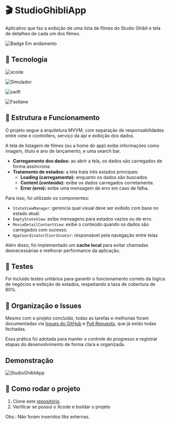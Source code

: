 # 🎬 StudioGhibliApp

Aplicativo que faz a exibição de uma lista de filmes do Studio Ghibli e tela de detalhes de cada um dos filmes. 

![Badge Em andamento](https://img.shields.io/static/v1?label=STATUS&message=EMANDAMENTO&color=orange&style=for-the-badge)




## 📱 Tecnologia

![xcode](https://img.shields.io/badge/Xcode-14.2-blue?style=for-the-badge&logo=xcode&logoColor=white)

![Simulador](https://img.shields.io/badge/Simulator-iPhone%2014%20%7C%20iOS%2016.2-lightgrey?style=for-the-badge&logo=apple&logoColor=black)
  
![swift](https://img.shields.io/badge/Swift-FA7343?style=for-the-badge&logo=swift&logoColor=white)

![Fastlane](https://img.shields.io/badge/Fastlane-rocket-purple)




## 🧩 Estrutura e Funcionamento

O projeto segue a arquitetura MVVM, com separação de responsabilidades entre view e controllers, serviço da api e exibição dos dados. 

A tela de listagem de filmes (ou a home do app) exibe informações como imagem, título e ano de lançamento, e uma search bar. 
- **Carregamento dos dados:** ao abrir a tela, os dados são carregados de forma assíncrona.
- **Tratamento de estados:** a tela trata três estados principais:
    - **Loading (carregamento):** enquanto os dados são buscados.
    - **Content (conteúdo):** exibe os dados carregados corretamente.
    - **Error (erro):** exibe uma mensagem de erro em caso de falha.

Para isso, foi utilizado os componentes: 
- `StateViewManager`: gerencia qual visual deve ser exibido com base no estado atual.
- `ÈmptyStateView`: exibe mensagens para estados vazios ou de erro.
- `MovieDetailContentView`: exibe o conteúdo quando os dados são carregados com sucesso.
- `AppCoordinator`/`Coordinator`: responsável pela navegação entre telas

Além disso, foi implementado um **cache local** para evitar chamadas desnecessárias e melhorar performance da aplicação.



## 🧪 Testes

Foi incluído testes unitários para garantir o funcionamento correto da lógica de negócios e exibição de estados, respeitando a taxa de cobertura de 80%.


## 📌 Organização e Issues

Mesmo com o projeto concluído, todas as tarefas e melhorias foram documentadas via [Issues do GitHub](https://github.com/BiancaButti/StudioGhibliApp/issues?q=is%3Aissue+state%3Aclosed) e [Pull Requests](https://github.com/BiancaButti/StudioGhibliApp/pulls?q=is%3Apr+is%3Aclosed), que já estão todas fechadas.

Essa prática foi adotada para manter o controle do progresso e registrar etapas do desenvolvimento de forma clara e organizada.


## Demonstração 

![StudioGhibliApp](https://github.com/user-attachments/assets/937a6771-9325-4bf5-8e94-ff36f419a502)


## 🚀 Como rodar o projeto
1. Clone este [repositório](https://github.com/BiancaButti/StudioGhibliApp.git).
2. Verificar se possui o Xcode e buildar o projeto

Obs.: Não foram inseridos libs externas. 

